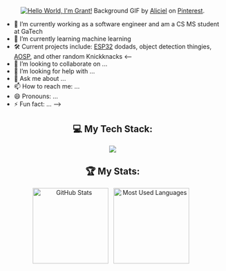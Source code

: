 <div align="center">

[![Hello World, I'm Grant!](assets/cityLights.gif)](https://github.com/gqster)
Background GIF by [Aliciel](https://www.pinterest.com/pin/5277724550564022/) on [Pinterest](https://www.pinterest.com/).

</div>

- 🔭 I’m currently working as a software engineer and am a CS MS student at GaTech
- 🌱 I’m currently learning machine learning 
- 🛠️ Current projects include: [ESP32](https://docs.espressif.com/projects/esp-idf/en/latest/esp32/) dodads, object detection thingies, [AOSP](https://source.android.com/docs/setup/about), and other random Knickknacks
<--
- 👯 I’m looking to collaborate on ...
- 🤔 I’m looking for help with ...
- 💬 Ask me about ...
- 📫 How to reach me: ...
- 😄 Pronouns: ...
- ⚡ Fun fact: ...
-->
  
<div align="center">
  
## 💻 My Tech Stack:
<p align="center">
  <a href="https://skillicons.dev">
    <img src="https://skillicons.dev/icons?i=gitlab,arduino,vscode,cpp,py,docker,linux,androidstudio" />
  </a>
</p>


## 🏆 My Stats:

<p>
    <img height=175 alt="GitHub Stats" src="https://github-readme-stats.vercel.app/api?username=gqster&show_icons=true&count_private=true&theme=dark" />&nbsp;&nbsp;
    <img height=175 alt="Most Used Languages" src="https://github-readme-stats.vercel.app/api/top-langs/?username=gqster&layout=compact&theme=dark" />&nbsp;&nbsp;
</p>
